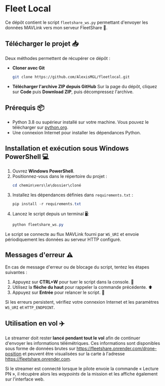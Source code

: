 # Fleet Local

Ce dépôt contient le script `fleetshare_ws.py` permettant d'envoyer les données MAVLink vers mon serveur FleetShare 🚀.

## Télécharger le projet 📥

Deux méthodes permettent de récupérer ce dépôt :

- **Cloner avec Git**
  ```bash
  git clone https://github.com/AlexisMGL/fleetlocal.git
  ```
- **Télécharger l'archive ZIP depuis GitHub**
  Sur la page du dépôt, cliquez sur **Code** puis **Download ZIP**, puis décompressez l'archive.

## Prérequis 📦

- Python 3.8 ou supérieur installé sur votre machine. Vous pouvez le télécharger sur [python.org](https://www.python.org/downloads/).
- Une connexion Internet pour installer les dépendances Python.

## Installation et exécution sous Windows PowerShell 💻

1. Ouvrez **Windows PowerShell**.
2. Positionnez-vous dans le répertoire du projet :
   ```powershell
   cd chemin\vers\le\dossier\cloné
   ```
3. Installez les dépendances définies dans `requirements.txt` :
   ```powershell
   pip install -r requirements.txt
   ```
4. Lancez le script depuis un terminal 🖥️:
   ```powershell
   python fleetshare_ws.py
   ```

Le script se connecte au flux MAVLink fourni par `WS_URI` et envoie périodiquement les données au serveur HTTP configuré.

## Messages d'erreur ⚠️

En cas de message d'erreur ou de blocage du script, tentez les étapes suivantes :

1. Appuyez sur **CTRL+W** pour tuer le script dans la console. 🛑
2. Utilisez la **flèche du haut** pour rappeler la commande précédente. ⬆️
3. Appuyez sur **Entrée** pour relancer le script. 🔁

Si les erreurs persistent, vérifiez votre connexion Internet et les paramètres `WS_URI` et `HTTP_ENDPOINT`.

## Utilisation en vol ✈️

Le streamer doit rester **lancé pendant tout le vol** afin de continuer d'envoyer
les informations télémétriques. Ces informations sont disponibles sous forme
de données brutes sur
<https://fleetshare.onrender.com/drone-position> et peuvent être visualisées
sur la carte à l'adresse <https://fleetshare.onrender.com>.

Si le streamer est connecté lorsque le pilote envoie la commande « Lecture PN »,
il récupère alors les *waypoints* de la mission et les affiche également sur
l'interface web.

